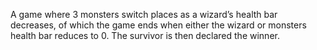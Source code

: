 A game where 3 monsters switch places as a wizard’s health bar decreases, of which the game ends when either the wizard or monsters health bar reduces to 0. The survivor is then declared the winner.
